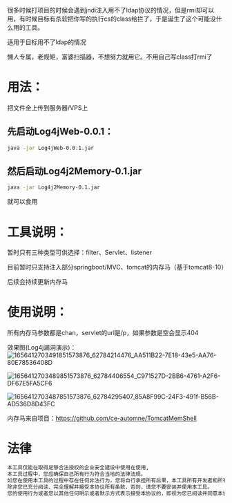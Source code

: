 很多时候打项目的时候会遇到jndi注入用不了ldap协议的情况，但是rmi却可以用，有时候目标有杀软把你写的执行cs的class给拦了，于是诞生了这个可能没什么用的工具。


适用于目标用不了ldap的情况

懒人专属，老规矩，富婆扫描器，不想努力就用它。不用自己写class打rmi了


# 用法：
把文件全上传到服务器/VPS上

## 先启动Log4jWeb-0.0.1：
```bash
java -jar Log4jWeb-0.0.1.jar
```

## 然后启动Log4j2Memory-0.1.jar
```bash
java -jar Log4j2Memory-0.1.jar
```
就可以食用


# 工具说明：
暂时只有三种类型可供选择：filter、Servlet、listener

目前暂时只支持注入部分springboot/MVC、tomcat的内存马（基于tomcat8-10）

后续会持续更新内存马

# 使用说明：

所有内存马参数都是chan，servlet的url是/p，如果参数是空会显示404

效果图(Log4j漏洞演示)：
![1656412703491851573876_62784214476_AA511B22-7E18-43e5-AA76-80E78536408D](https://user-images.githubusercontent.com/45167857/176162994-fa324ab7-a1ba-421a-abdd-2bc5934d3d18.png)

![1656412703489851573876_62784406554_C971527D-2BB6-4761-A2F6-DF67E5FA5CF6](https://user-images.githubusercontent.com/45167857/176163024-1dc03080-6435-4db7-b26d-00b5c9be275d.png)

![1656412703487851573876_62784295407_85A8F99C-24F3-491f-B56B-AD536D8D43FC](https://user-images.githubusercontent.com/45167857/176163039-bbe39fe6-dc64-4b43-8ec1-76faa37fbbc2.png)

内存马来自项目：https://github.com/ce-automne/TomcatMemShell

# 法律
```bash
本工具仅能在取得足够合法授权的企业安全建设中使用在使用,
本工具过程中，您应确保自己所有行为符合当地的法律法规。
如您在使用本工具的过程中存在任何非法行为，您将自行承担所有后果，本工具所有开发者和所有贡献者不承担任何法律及连带责任。
除非您已充分阅读、完全理解并接受本协议所有条款，否则，请您不要安装并使用本工具。
您的使用行为或者您以其他任何明示或者默示方式表示接受本协议的，即视为您已阅读并同意本协议的约束
```
